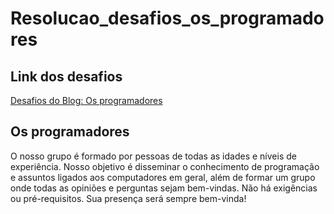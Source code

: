 <h1>Resolucao_desafios_os_programadores</h1>

<h2>Link dos desafios</h2>
 <a href="https://osprogramadores.com/desafios/">Desafios do Blog: Os programadores</a>

<h2>Os programadores</h2>
O nosso grupo é formado por pessoas de todas as idades e níveis de experiência. Nosso objetivo é disseminar o conhecimento de programação e assuntos ligados aos computadores em geral, além de formar um grupo onde todas as opiniões e perguntas sejam bem-vindas. Não há exigências ou pré-requisitos. Sua presença será sempre bem-vinda!

